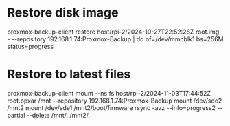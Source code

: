 # Restore disk image
proxmox-backup-client restore host/rpi-2/2024-10-27T22:52:28Z root.img - --repository 192.168.1.74:Proxmox-Backup | dd of=/dev/mmcblk1 bs=256M status=progress

# Restore to latest files
proxmox-backup-client mount --ns fs host/rpi-2/2024-11-03T17:44:52Z root.ppxar /mnt --repository 192.168.1.74:Proxmox-Backup
mount /dev/sde2 /mnt2
mount /dev/sde1 /mnt2/boot/firmware
rsync -avz --info=progress2 --partial --delete /mnt/. /mnt2/.
